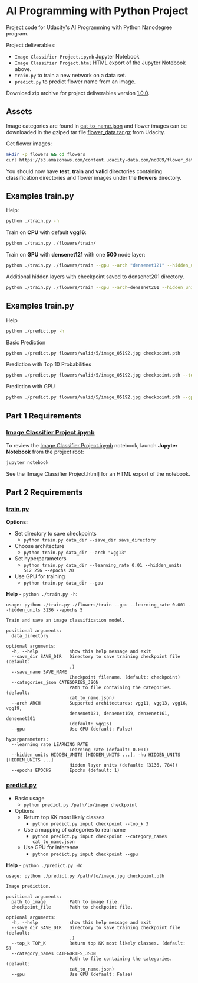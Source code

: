# AI Programming with Python Project

Project code for Udacity's AI Programming with Python Nanodegree program.

Project deliverables:

- `Image Classifier Project.ipynb` Jupyter Notebook
- `Image Classifier Project.html` HTML export of the Jupyter Notebook above.
- `train.py` to train a new network on a data set.
- `predict.py` to predict flower name from an image.

Download zip archive for project deliverables version [1.0.0](https://github.com/cjimti/aipnd-project/archive/1.0.0.zip).

## Assets

Image categories are found in [cat_to_name.json] and flower images can be downloaded in the gziped tar file [flower_data.tar.gz] from Udacity.

Get flower images:
```bash
mkdir -p flowers && cd flowers
curl https://s3.amazonaws.com/content.udacity-data.com/nd089/flower_data.tar.gz | tar xz
```

You should now have **test**, **train** and **valid** directories containing classification directories and flower images under the **flowers** directory.

## Examples train.py

Help:
```bash
python ./train.py -h
```

Train on **CPU** with default **vgg16**:
```bash
python ./train.py ./flowers/train/
```

Train on **GPU** with **densenet121** with one **500** node layer:
```bash
python ./train.py ./flowers/train --gpu --arch "densenet121" --hidden_units 500 --epochs5
```

Additional hidden layers with checkpoint saved to densenet201 directory.
```bash
python ./train.py ./flowers/train --gpu --arch=densenet201 --hidden_units 1280 640 --save_dir densenet201
```

## Examples train.py

Help
```bash
python ./predict.py -h
```

Basic Prediction
```bash
python ./predict.py flowers/valid/5/image_05192.jpg checkpoint.pth
```

Prediction with Top 10 Probabilities
```bash
python ./predict.py flowers/valid/5/image_05192.jpg checkpoint.pth --tok_k 10
```

Prediction with GPU
```bash
python ./predict.py flowers/valid/5/image_05192.jpg checkpoint.pth --gpu
```

## Part 1 Requirements

### [Image Classifier Project.ipynb]

To review the  [Image Classifier Project.ipynb] notebook, launch **Jupyter Notebook** from the project root:

```bash
jupyter notebook
```

See the [Image Classifier Project.html] for an HTML export of the notebook.

## Part 2 Requirements

### [train.py]

**Options:**

- Set directory to save checkpoints
    - `python train.py data_dir --save_dir save_directory`
- Choose architecture
    - `python train.py data_dir --arch "vgg13"`
- Set hyperparameters
    - `python train.py data_dir --learning_rate 0.01 --hidden_units 512 256 --epochs 20`
- Use GPU for training
    - `python train.py data_dir --gpu`

**Help** - `python ./train.py -h`:
```plain
usage: python ./train.py ./flowers/train --gpu --learning_rate 0.001 --hidden_units 3136 --epochs 5

Train and save an image classification model.

positional arguments:
  data_directory

optional arguments:
  -h, --help            show this help message and exit
  --save_dir SAVE_DIR   Directory to save training checkpoint file (default:
                        .)
  --save_name SAVE_NAME
                        Checkpoint filename. (default: checkpoint)
  --categories_json CATEGORIES_JSON
                        Path to file containing the categories. (default:
                        cat_to_name.json)
  --arch ARCH           Supported architectures: vgg11, vgg13, vgg16, vgg19,
                        densenet121, densenet169, densenet161, densenet201
                        (default: vgg16)
  --gpu                 Use GPU (default: False)

hyperparameters:
  --learning_rate LEARNING_RATE
                        Learning rate (default: 0.001)
  --hidden_units HIDDEN_UNITS [HIDDEN_UNITS ...], -hu HIDDEN_UNITS [HIDDEN_UNITS ...]
                        Hidden layer units (default: [3136, 784])
  --epochs EPOCHS       Epochs (default: 1)
```

### [predict.py]

- Basic usage
    - `python predict.py /path/to/image checkpoint`
- Options
    - Return top KK most likely classes
        - `python predict.py input checkpoint --top_k 3`
    - Use a mapping of categories to real name
        - `python predict.py input checkpoint --category_names cat_to_name.json`
    - Use GPU for inference
        - `python predict.py input checkpoint --gpu`

**Help** - `python ./predict.py -h`:
```plain
usage: python ./predict.py /path/to/image.jpg checkpoint.pth

Image prediction.

positional arguments:
  path_to_image         Path to image file.
  checkpoint_file       Path to checkpoint file.

optional arguments:
  -h, --help            show this help message and exit
  --save_dir SAVE_DIR   Directory to save training checkpoint file (default:
                        .)
  --top_k TOP_K         Return top KK most likely classes. (default: 5)
  --category_names CATEGORIES_JSON
                        Path to file containing the categories. (default:
                        cat_to_name.json)
  --gpu                 Use GPU (default: False)

```

[flower_data.tar.gz]:https://s3.amazonaws.com/content.udacity-data.com/nd089/flower_data.tar.gz
[Image Classifier Project.ipynb]:https://github.com/cjimti/personal-aipnd-project/blob/master/Image%20Classifier%20Project.ipynb
[train.py]:https://github.com/cjimti/personal-aipnd-project/blob/master/train.py
[predict.py]:https://github.com/cjimti/personal-aipnd-project/blob/master/Image%20Classifier%20Project.html
[cat_to_name.json]:https://github.com/cjimti/aipnd-project/blob/master/cat_to_name.json
